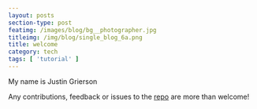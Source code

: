 ```yaml
---
layout: posts
section-type: post
featimg: /images/blog/bg__photographer.jpg
titleimg: /img/blog/single_blog_6a.png
title: welcome
category: tech
tags: [ 'tutorial' ]
---
```


My name is Justin Grierson

Any contributions, feedback or issues to the <a href="https://github.com/ju3tin" target="\_blank">repo</a> are more than welcome!